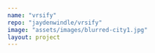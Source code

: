 ```yaml
---
name: "vrsify"
repo: "jaydenwindle/vrsify"
image: "assets/images/blurred-city1.jpg"
layout: project 
---
```

